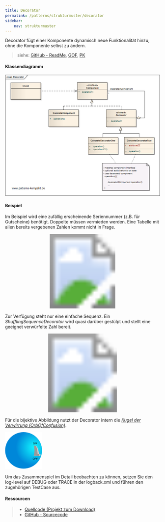```yaml
---
title: Decorator
permalink: /patterns/strukturmuster/decorator
sidebar:
    nav: strukturmuster
---
```


Decorator fügt einer Komponente dynamisch neue Funktionalität hinzu, ohne die Komponente selbst zu ändern.

> siehe: [GitHub - ReadMe](https://github.com/KarlEilebrecht/patterns-kompakt-code/blob/main/src/test/java/de/calamanari/pk/decorator/README.md), [GOF](/literature#gof), [PK](/literature#pk)

#### Klassendiagramm

![](/images/patterns/decorator/decorator_cn.png)

#### Beispiel

Im Beispiel wird eine zufällig erscheinende Seriennummer (z.B. für Gutscheine) benötigt.
Doppelte müssen vermieden werden. Eine Tabelle mit allen bereits vergebenen Zahlen kommt nicht in Frage.

<svg version="1.1" xmlns="http://www.w3.org/2000/svg" xmlns:xlink="http://www.w3.org/1999/xlink" viewBox="0 0 707 342">
<image width="707" height="342" xlink:href="/images/patterns/decorator/decorator_cx.png"></image> <a xlink:href="https://github.com/KarlEilebrecht/patterns-kompakt-code/blob/main/src/main/java/de/calamanari/pk/decorator/NumberSequence.java">
<rect x="248" y="35" fill="#fff" opacity="0" width="162" height="92"></rect>
</a><a xlink:href="https://github.com/KarlEilebrecht/patterns-kompakt-code/blob/main/src/main/java/de/calamanari/pk/decorator/SimpleNumberSequence.java">
<rect x="25" y="181" fill="#fff" opacity="0" width="282" height="114"></rect>
</a><a xlink:href="https://github.com/KarlEilebrecht/patterns-kompakt-code/blob/main/src/main/java/de/calamanari/pk/decorator/ShufflingSequenceDecorator.java">
<rect x="346" y="180" fill="#fff" opacity="0" width="283" height="117"></rect>
</a>
</svg>

Zur Verfügung steht nur eine einfache Sequenz. Ein *ShufflingSequenceDecorator* wird quasi darüber gestülpt und stellt eine geeignet verwürfelte Zahl bereit.

<svg version="1.1" xmlns="http://www.w3.org/2000/svg" xmlns:xlink="http://www.w3.org/1999/xlink" viewBox="0 0 851 432">
<image width="851" height="432" xlink:href="/images/patterns/decorator/decorator_dx.png"></image> <a xlink:href="https://github.com/KarlEilebrecht/patterns-kompakt-code/blob/main/src/main/java/de/calamanari/pk/decorator/SimpleNumberSequence.java">
<rect x="132" y="0" fill="#fff" opacity="0" width="262" height="432"></rect>
</a><a xlink:href="https://github.com/KarlEilebrecht/patterns-kompakt-code/blob/main/src/main/java/de/calamanari/pk/decorator/ShufflingSequenceDecorator.java">
<rect x="430" y="0" fill="#fff" opacity="0" width="256" height="432"></rect>
</a><a xlink:href="https://github.com/KarlEilebrecht/patterns-kompakt-code/blob/main/src/main/java/de/calamanari/pk/util/OrbOfConfusion.java">
<rect x="733" y="0" fill="#fff" opacity="0" width="92" height="432"></rect>
</a>
</svg>

Für die bijektive Abbildung nutzt der Decorator intern die [*Kugel der Verwirrung (OrbOfConfusion)*](https://github.com/KarlEilebrecht/patterns-kompakt-code/blob/main/src/main/java/de/calamanari/pk/util/OrbOfConfusion.java).
  
![](/images/patterns/decorator/decorator_orb_of_confusion.png)




Um das Zusammenspiel im Detail beobachten zu können, setzen Sie den log-level auf DEBUG oder TRACE in der logback.xml und führen den zugehörigen TestCase aus.

#### Ressourcen

> * [Quellcode (Projekt zum Download)](/patterns#codebeispiele)
> * [GitHub - Sourcecode](https://github.com/KarlEilebrecht/patterns-kompakt-code/tree/main/src/main/java/de/calamanari/pk/decorator)